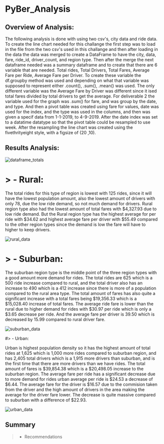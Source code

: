 # PyBer_Analysis


## Overview of Analysis:


The following analysis is done with using two csv's, city data and ride data. To create the line chart needed for this challange the first step was to load in the file from the two csv's used in this challange and then after loading in the data the data was merged to create a DataFrame to have the city, data, fare, ride_id, driver_count, and region type. Then after the merge the next dataframe needed was a summary dataframe and to create that there are 6 variable that are needed. Total rides, Total Drivers, Total Fares, Average Fare per Ride, Average Fare per Driver. To create these variable the df.groupby method was used and depending on what that variable was supposed to represent either .count(), .sum(), .mean() was used. The only different variable was the Average Fare by Driver was different since it ised total fares divided by total drivers to get the average. For deliverable 2 the variable used for the graph was .sum() for fare, and was group by the date, and type. And then a pivot table was created using fare for values, date was used for the index, and the type was used in the columns, and then was given a specif data from 1-1-2019, to 4-9-2019. After the date index was set to a datatime datatype so that the pivot table could be resampled to use week. After the resampling the line chart was created using the fivethrityeight style, with a figsize of (20 ,10).


## Results Analysis:


![dataframe_totals](https://user-images.githubusercontent.com/97326526/182220320-ed8e3b07-77dd-4518-ac33-1c7770f737ca.JPG)


# > - Rural:


The total rides for this type of region is lowest with 125 rides, since it will have the lowest population amount, also the lowest amount of drivers with only 78, due the low ride demand, so not much demand for drivers. Rural region type also had the lowest amount of total fares with $4,327.93 due to low ride demand. But the Rural region type has the highest average for per ride with $34.62 and highest average fare per driver with $55.49 compared to the other region types since the demand is low the fare will have to higher to keep drivers.


![rural_data](https://user-images.githubusercontent.com/97326526/182220965-e227aeff-544e-4ec9-acbe-ea925d966205.JPG)


# > - Suburban:

The suburban region type is the middle point of the three region types with a good amount more demand for rides. The total rides are 625 which is a 500 ride increase compared to rural, and the total driver also has an increase to 490 which is a 412 increase since there is more of a population compared to the rural area type. The total amount of fares has also quite a significant increase with a total fares being $19,356.33 which is a $15,028.40 increase of total fares. The average ride fare is lower than the rural due to higher demand for rides with $30.97 per ride which is only a $3.65 decrease per ride. And the average fare per driver is 39.50 which is decreased by 15.99 compared to rural driver fare.


![suburban_data](https://user-images.githubusercontent.com/97326526/182224736-1e463ec0-c12f-4d4d-8e05-efb611ce6040.JPG)


#> - Urban:


Urban is highest population density so it has the highest amount of total rides at 1,625 which is 1,000 more rides compared to suburban region, and has 2,405 total drivers which is a 1,915 more drivers than suburban, and is the first time that there are more drivers than we have rides. The total amount of fares is $39,854.38 which is a $20,498.05 increase to the suburban region. The average fare per ride has a significant decrease due to more demand for rides urban average per ride is $24.53 a decrease of $6.44. The average fare for the driver is $16.57 due to the commision taken from the driver and the high amount of drivers in the area making the average for the driver fare lower. The decrease is quite massive compared to suburban with a difference of $22.93. 


![urban_data](https://user-images.githubusercontent.com/97326526/182227769-9ef9fb68-8a55-4805-b91b-f14b247ea587.JPG)


## Summary

> - Recommendations
